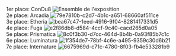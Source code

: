 1er place: ConDu8
![Ensemble de l'exposition](https://github.com/user-attachments/assets/1e475b6a-4646-44de-a1ad-10bd606205b4)
<br>
2e place: Arcadia
![79e7810b-c2d7-4b1c-a651-68660af511ce](https://github.com/user-attachments/assets/256cf3a1-4ba0-48dc-8cca-72d3bfc9ca4b)
<br>
3e place: Etheria
![bea67c47-1eed-4916-9f04-8281417331d5](https://github.com/user-attachments/assets/5b41c82d-e06b-4656-a5ab-46275d57dfd7)
<br>
4e place: Fuga
![e2f86db8-d584-4ccf-9c40-cacd265d0a05](https://github.com/user-attachments/assets/a1656621-6b54-47d5-bbcb-6b1413198db7)
<br>
5e place: Prismatica
![8c0f3b30-d7cc-464d-8b4b-0a93f85b7c1c](https://github.com/user-attachments/assets/a36d0b24-2b94-4ab2-bf8b-055ed5b44e64)
<br>
6e place: Luminatura
![1f354de7-78bf-4c6e-a495-9359c30d6b21](https://github.com/user-attachments/assets/7702d225-9be0-42da-b3d5-216d9088f189)
<br>
7e place: Internature
![6675969d-c71c-4780-8f03-fb4e533281b9](https://github.com/user-attachments/assets/7bc70e84-7aff-4e94-aadb-6228ed51a8bc)
<br>
